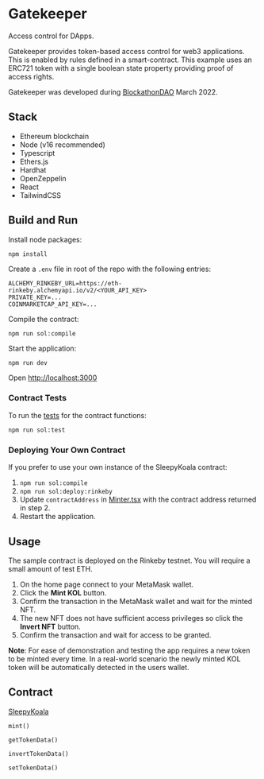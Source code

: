 # Gatekeeper

Access control for DApps.

Gatekeeper provides token-based access control for web3 applications. This is enabled by rules
defined in a smart-contract. This example uses an ERC721 token with a single boolean state property providing proof of access rights. 

Gatekeeper was developed during [BlockathonDAO](https://blockathon.xyz/) March 2022.

## Stack

* Ethereum blockchain
* Node (v16 recommended)
* Typescript
* Ethers.js
* Hardhat
* OpenZeppelin
* React
* TailwindCSS


## Build and Run

Install node packages:

`npm install`

Create a `.env` file in root of the repo with the following entries:

```
ALCHEMY_RINKEBY_URL=https://eth-rinkeby.alchemyapi.io/v2/<YOUR_API_KEY>
PRIVATE_KEY=...
COINMARKETCAP_API_KEY=...
```

Compile the contract:

`npm run sol:compile`

Start the application:

`npm run dev`

Open [http://localhost:3000](http://localhost:3000) 

### Contract Tests

To run the [tests](test/TestSleepyKoala.ts) for the contract functions:

`npm run sol:test`

### Deploying Your Own Contract

If you prefer to use your own instance of the SleepyKoala contract:

1. `npm run sol:compile`
2. `npm run sol:deploy:rinkeby`
3. Update `contractAddress` in [Minter.tsx](components/Minter.tsx) with the contract address returned in step 2.
4. Restart the application.

## Usage

The sample contract is deployed on the Rinkeby testnet. You will require a small amount of test ETH.

1. On the home page connect to your MetaMask wallet.
2. Click the **Mint KOL** button.
3. Confirm the transaction in the MetaMask wallet and wait for the minted NFT.
4. The new NFT does not have sufficient access privileges so click the **Invert NFT** button.
5. Confirm the transaction and wait for access to be granted.


**Note**: For ease of demonstration and testing the app requires a new token to be minted every time.
In a real-world scenario the newly minted KOL token will be automatically detected in the users wallet.


## Contract

[SleepyKoala](contracts/SleepyKoala.sol)

```
mint()

getTokenData()

invertTokenData()

setTokenData()
```
